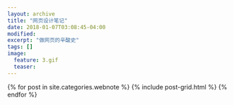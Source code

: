 ```yaml
---
layout: archive
title: "网页设计笔记"
date: 2018-01-07T03:08:45-04:00
modified:
excerpt: "做网页的辛酸史"
tags: []
image: 
  feature: 3.gif
  teaser: 
---
```






<div class="tiles">
{% for post in site.categories.webnote %}
  {% include post-grid.html %}
{% endfor %}
</div><!-- /.tiles 把所有categories 有 webnote 的列出來-->
